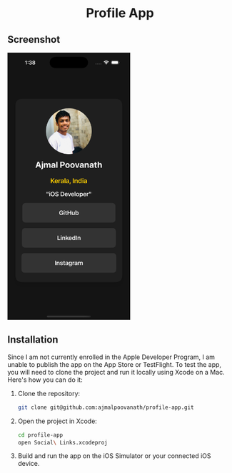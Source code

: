 <h1 align = "center">Profile App</h1>



## Screenshot

<img src="images/home-screen.png" alt="Alt Text" width="auto" height="600">


## Installation

Since I am not currently enrolled in the Apple Developer Program, I am unable to publish the app on the App Store or TestFlight. To test the app, you will need to clone the project and run it locally using Xcode on a Mac. Here's how you can do it:

1. Clone the repository:

   ```sh
   git clone git@github.com:ajmalpoovanath/profile-app.git

   ```

2. Open the project in Xcode:

   ```sh
   cd profile-app
   open Social\ Links.xcodeproj

   ```

3. Build and run the app on the iOS Simulator or your connected iOS device.
